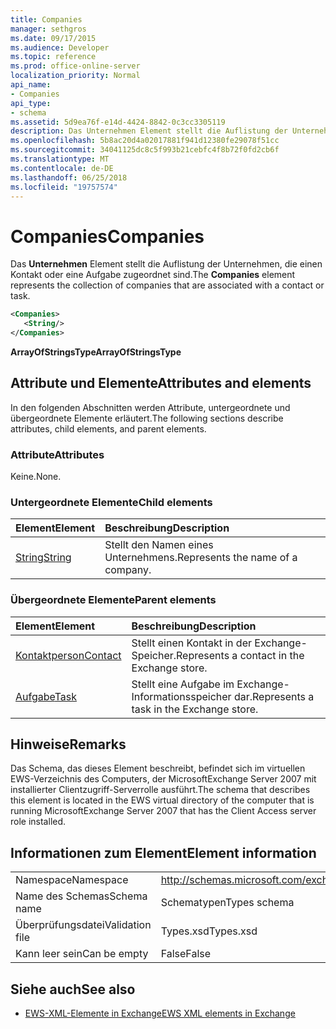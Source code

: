 ```yaml
---
title: Companies
manager: sethgros
ms.date: 09/17/2015
ms.audience: Developer
ms.topic: reference
ms.prod: office-online-server
localization_priority: Normal
api_name:
- Companies
api_type:
- schema
ms.assetid: 5d9ea76f-e14d-4424-8842-0c3cc3305119
description: Das Unternehmen Element stellt die Auflistung der Unternehmen, die einen Kontakt oder eine Aufgabe zugeordnet sind.
ms.openlocfilehash: 5b8ac20d4a02017881f941d12380fe29078f51cc
ms.sourcegitcommit: 34041125dc8c5f993b21cebfc4f8b72f0fd2cb6f
ms.translationtype: MT
ms.contentlocale: de-DE
ms.lasthandoff: 06/25/2018
ms.locfileid: "19757574"
---
```

# <a name="companies"></a><span data-ttu-id="617a9-103">Companies</span><span class="sxs-lookup"><span data-stu-id="617a9-103">Companies</span></span>

<span data-ttu-id="617a9-104">Das **Unternehmen** Element stellt die Auflistung der Unternehmen, die einen Kontakt oder eine Aufgabe zugeordnet sind.</span><span class="sxs-lookup"><span data-stu-id="617a9-104">The **Companies** element represents the collection of companies that are associated with a contact or task.</span></span> 
  
```xml
<Companies>
   <String/>
</Companies>
```

 <span data-ttu-id="617a9-105">**ArrayOfStringsType**</span><span class="sxs-lookup"><span data-stu-id="617a9-105">**ArrayOfStringsType**</span></span>
## <a name="attributes-and-elements"></a><span data-ttu-id="617a9-106">Attribute und Elemente</span><span class="sxs-lookup"><span data-stu-id="617a9-106">Attributes and elements</span></span>

<span data-ttu-id="617a9-107">In den folgenden Abschnitten werden Attribute, untergeordnete und übergeordnete Elemente erläutert.</span><span class="sxs-lookup"><span data-stu-id="617a9-107">The following sections describe attributes, child elements, and parent elements.</span></span>
  
### <a name="attributes"></a><span data-ttu-id="617a9-108">Attribute</span><span class="sxs-lookup"><span data-stu-id="617a9-108">Attributes</span></span>

<span data-ttu-id="617a9-109">Keine.</span><span class="sxs-lookup"><span data-stu-id="617a9-109">None.</span></span>
  
### <a name="child-elements"></a><span data-ttu-id="617a9-110">Untergeordnete Elemente</span><span class="sxs-lookup"><span data-stu-id="617a9-110">Child elements</span></span>

|<span data-ttu-id="617a9-111">**Element**</span><span class="sxs-lookup"><span data-stu-id="617a9-111">**Element**</span></span>|<span data-ttu-id="617a9-112">**Beschreibung**</span><span class="sxs-lookup"><span data-stu-id="617a9-112">**Description**</span></span>|
|:-----|:-----|
|[<span data-ttu-id="617a9-113">String</span><span class="sxs-lookup"><span data-stu-id="617a9-113">String</span></span>](string.md) <br/> |<span data-ttu-id="617a9-114">Stellt den Namen eines Unternehmens.</span><span class="sxs-lookup"><span data-stu-id="617a9-114">Represents the name of a company.</span></span>  <br/> |
   
### <a name="parent-elements"></a><span data-ttu-id="617a9-115">Übergeordnete Elemente</span><span class="sxs-lookup"><span data-stu-id="617a9-115">Parent elements</span></span>

|<span data-ttu-id="617a9-116">**Element**</span><span class="sxs-lookup"><span data-stu-id="617a9-116">**Element**</span></span>|<span data-ttu-id="617a9-117">**Beschreibung**</span><span class="sxs-lookup"><span data-stu-id="617a9-117">**Description**</span></span>|
|:-----|:-----|
|[<span data-ttu-id="617a9-118">Kontaktperson</span><span class="sxs-lookup"><span data-stu-id="617a9-118">Contact</span></span>](contact.md) <br/> |<span data-ttu-id="617a9-119">Stellt einen Kontakt in der Exchange-Speicher.</span><span class="sxs-lookup"><span data-stu-id="617a9-119">Represents a contact in the Exchange store.</span></span>  <br/> |
|[<span data-ttu-id="617a9-120">Aufgabe</span><span class="sxs-lookup"><span data-stu-id="617a9-120">Task</span></span>](task.md) <br/> |<span data-ttu-id="617a9-121">Stellt eine Aufgabe im Exchange-Informationsspeicher dar.</span><span class="sxs-lookup"><span data-stu-id="617a9-121">Represents a task in the Exchange store.</span></span>  <br/> |
   
## <a name="remarks"></a><span data-ttu-id="617a9-122">Hinweise</span><span class="sxs-lookup"><span data-stu-id="617a9-122">Remarks</span></span>

<span data-ttu-id="617a9-123">Das Schema, das dieses Element beschreibt, befindet sich im virtuellen EWS-Verzeichnis des Computers, der MicrosoftExchange Server 2007 mit installierter Clientzugriff-Serverrolle ausführt.</span><span class="sxs-lookup"><span data-stu-id="617a9-123">The schema that describes this element is located in the EWS virtual directory of the computer that is running MicrosoftExchange Server 2007 that has the Client Access server role installed.</span></span>
  
## <a name="element-information"></a><span data-ttu-id="617a9-124">Informationen zum Element</span><span class="sxs-lookup"><span data-stu-id="617a9-124">Element information</span></span>

|||
|:-----|:-----|
|<span data-ttu-id="617a9-125">Namespace</span><span class="sxs-lookup"><span data-stu-id="617a9-125">Namespace</span></span>  <br/> |http://schemas.microsoft.com/exchange/services/2006/types  <br/> |
|<span data-ttu-id="617a9-126">Name des Schemas</span><span class="sxs-lookup"><span data-stu-id="617a9-126">Schema name</span></span>  <br/> |<span data-ttu-id="617a9-127">Schematypen</span><span class="sxs-lookup"><span data-stu-id="617a9-127">Types schema</span></span>  <br/> |
|<span data-ttu-id="617a9-128">Überprüfungsdatei</span><span class="sxs-lookup"><span data-stu-id="617a9-128">Validation file</span></span>  <br/> |<span data-ttu-id="617a9-129">Types.xsd</span><span class="sxs-lookup"><span data-stu-id="617a9-129">Types.xsd</span></span>  <br/> |
|<span data-ttu-id="617a9-130">Kann leer sein</span><span class="sxs-lookup"><span data-stu-id="617a9-130">Can be empty</span></span>  <br/> |<span data-ttu-id="617a9-131">False</span><span class="sxs-lookup"><span data-stu-id="617a9-131">False</span></span>  <br/> |
   
## <a name="see-also"></a><span data-ttu-id="617a9-132">Siehe auch</span><span class="sxs-lookup"><span data-stu-id="617a9-132">See also</span></span>



- [<span data-ttu-id="617a9-133">EWS-XML-Elemente in Exchange</span><span class="sxs-lookup"><span data-stu-id="617a9-133">EWS XML elements in Exchange</span></span>](ews-xml-elements-in-exchange.md)

